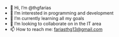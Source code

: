 - 👋 Hi, I’m @thgfarias
- 👀 I’m interested in programming and development
- 🌱 I’m currently learning all my goals
- 💞️ I’m looking to collaborate on in the IT area
- 📫 How to reach me: fariasthg13@gmail.com

